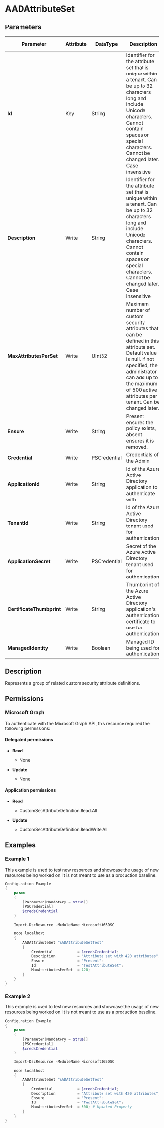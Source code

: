 ﻿# AADAttributeSet

## Parameters

| Parameter | Attribute | DataType | Description | Allowed Values |
| --- | --- | --- | --- | --- |
| **Id** | Key | String | Identifier for the attribute set that is unique within a tenant. Can be up to 32 characters long and include Unicode characters. Cannot contain spaces or special characters. Cannot be changed later. Case insensitive | |
| **Description** | Write | String | Identifier for the attribute set that is unique within a tenant. Can be up to 32 characters long and include Unicode characters. Cannot contain spaces or special characters. Cannot be changed later. Case insensitive | |
| **MaxAttributesPerSet** | Write | UInt32 | Maximum number of custom security attributes that can be defined in this attribute set. Default value is null. If not specified, the administrator can add up to the maximum of 500 active attributes per tenant. Can be changed later. | |
| **Ensure** | Write | String | Present ensures the policy exists, absent ensures it is removed. | `Present` |
| **Credential** | Write | PSCredential | Credentials of the Admin | |
| **ApplicationId** | Write | String | Id of the Azure Active Directory application to authenticate with. | |
| **TenantId** | Write | String | Id of the Azure Active Directory tenant used for authentication. | |
| **ApplicationSecret** | Write | PSCredential | Secret of the Azure Active Directory tenant used for authentication. | |
| **CertificateThumbprint** | Write | String | Thumbprint of the Azure Active Directory application's authentication certificate to use for authentication. | |
| **ManagedIdentity** | Write | Boolean | Managed ID being used for authentication. | |


## Description

Represents a group of related custom security attribute definitions.

## Permissions

### Microsoft Graph

To authenticate with the Microsoft Graph API, this resource required the following permissions:

#### Delegated permissions

- **Read**

    - None

- **Update**

    - None

#### Application permissions

- **Read**

    - CustomSecAttributeDefinition.Read.All

- **Update**

    - CustomSecAttributeDefinition.ReadWrite.All

## Examples

### Example 1

This example is used to test new resources and showcase the usage of new resources being worked on.
It is not meant to use as a production baseline.

```powershell
Configuration Example
{
    param
    (
        [Parameter(Mandatory = $true)]
        [PSCredential]
        $credsCredential
    )

    Import-DscResource -ModuleName Microsoft365DSC

    node localhost
    {
        AADAttributeSet "AADAttributeSetTest"
        {
            Credential           = $credsCredential;
            Description          = "Attribute set with 420 attributes";
            Ensure               = "Present";
            Id                   = "TestAttributeSet";
            MaxAttributesPerSet  = 420;
        }
    }
}
```

### Example 2

This example is used to test new resources and showcase the usage of new resources being worked on.
It is not meant to use as a production baseline.

```powershell
Configuration Example
{
    param
    (
        [Parameter(Mandatory = $true)]
        [PSCredential]
        $credsCredential
    )

    Import-DscResource -ModuleName Microsoft365DSC

    node localhost
    {
        AADAttributeSet "AADAttributeSetTest"
        {
            Credential           = $credsCredential;
            Description          = "Attribute set with 420 attributes";
            Ensure               = "Present";
            Id                   = "TestAttributeSet";
            MaxAttributesPerSet  = 300; # Updated Property
        }
    }
}
```

